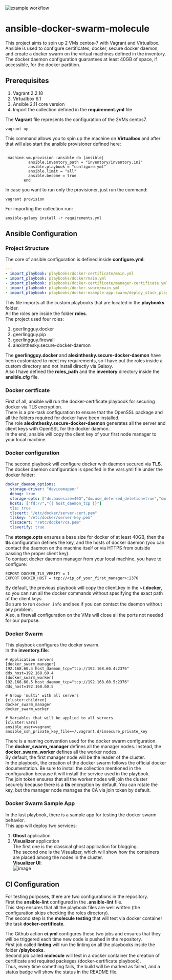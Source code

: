 ![example workflow](https://github.com/MovieMaker93/ansible-docker-swarm-molecule/actions/workflows/ci.yml/badge.svg)

# ansible-docker-swarm-molecule

This project aims to spin up 2 VMs centos-7 with Vagrant and Virtualbox.   
Ansible is used to configure certificates, docker, secure docker daemon, and create a docker swarm on the virtual machines defined in the inventory.   
The docker daemon configuration guarantees at least 40GB of space, if accessible, for the docker partition.

## Prerequisites

1. Vagrant 2.2.18
2. Virtualbox 6.1
3. Ansible 2.11 core version
4. Import the collection defined in the **requirement.yml** file

The **Vagrant** file represents the configuration of the 2VMs centos7.  
```
vagrant up 
```
This command allows you to spin up the machine on **Virtualbox** and after that will also start the ansible provisioner defined here:  
```

 machine.vm.provision :ansible do |ansible|
          ansible.inventory_path = "inventory/inventory.ini"
          ansible.playbook = "configure.yml"
          ansible.limit = "all"
          ansible.become = true
        end
```

In case you want to run only the provisioner, just run the command:  
```
vagrant provision
```

For importing the collection run:  
```
ansible-galaxy install -r requirements.yml
```
## Ansible Configuration
### Project Structure
The core of ansible configuration is defined inside **configure.yml**:  
```yml
---
- import_playbook: playbooks/docker-certificate/main.yml
- import_playbook: playbooks/docker/main.yml
- import_playbook: playbooks/docker-certificate/manager-certificate.yml
- import_playbook: playbooks/docker-swarm/main.yml
- import_playbook: playbooks/docker-example-app-swarm/deploy_stack_playbook.yml
```
This file imports all the custom playbooks that are located in the **playbooks** folder.  
All the roles are inside the folder **roles**.  
The project used four roles:
1. geerlingguy.docker
2. geerlingguy.pip
3. geerlingguy.firewall
4. alexinthesky.secure-docker-daemon

The **geerlingguy.docker** and **alexinthesky.secure-docker-daemon** have been customized to meet my requirements, so I have put the roles inside a custom directory and not install directly via Galaxy.  
Also I have defined the **roles_path** and the **inventory** directory inside the **ansible.cfg** file.  

### Docker certficate
First of all, ansible will run the docker-certificate playbook for securing docker via TLS encryption.   
There is a pre-task configuration to ensure that the OpenSSL package and all the folders required for docker have been installed.    
The role **alexinthesky.secure-docker-daemon** generates all the server and client keys with OpenSSL for the docker daemon.    
In the end, ansible will copy the client key of your first node manager to your local machine.  
### Docker configuration
The second playbook will configure docker with daemon secured via **TLS**. The docker daemon configuration is specifed in the vars.yml file under the docker folder:  
```yml
docker_daemon_options:
  storage-driver: "devicemapper"
  debug: true
  storage-opts: ["dm.basesize=40G","dm.use_deferred_deletion=true","dm.use_deferred_removal=true"]
  hosts: ["fd://","{{ host_daemon_tcp }}"]
  tls: true
  tlscert: "/etc/docker/server-cert.pem"
  tlskey: "/etc/docker/server-key.pem"
  tlscacert: "/etc/docker/ca.pem"
  tlsverify: true
```
The **storage.opts** ensures a base size for docker of at least 40GB, then the **tls** configuration defines the key, and the hosts of docker daemon (you can contact the daemon on the machine itself or via HTTPS from outside passing the proper client key).  
To contact docker daemon manager from your local machine, you have to configure:  

``` EXPORT DOCKER_TLS_VERIFY = 1 ```  
``` EXPORT DOCKER_HOST = tcp://<ip_of_your_first_manager>:2376 ```  

By default, the previous playbook will copy the client.key in the **~/.docker**, so you can run all the docker commands without specifying the exact path of the client keys.  
Be sure to run ``` docker info ``` and see if you can contact the daemon without any problem.  
Also, a firewall configuration on the VMs will close all the ports not needed for our purpose.  

### Docker Swarm

This playbook configures the docker swarm.  
In the **inventory.file**:  
```
# Application servers
[docker_swarm_manager]
192.168.60.4 host_daemon_tcp="tcp://192.168.60.4:2376" dds_host=192.168.60.4
[docker_swarm_worker]
192.168.60.5 host_daemon_tcp="tcp://192.168.60.5:2376" dds_host=192.168.60.5

# Group 'multi' with all servers
[cluster:children]
docker_swarm_manager
docker_swarm_worker

# Variables that will be applied to all servers  
[cluster:vars]
ansible_user=vagrant
ansible_ssh_private_key_file=~/.vagrant.d/insecure_private_key
```
There is a naming convention used for the docker swarm configuration.  
The **docker_swarm_manager** defines all the manager nodes. Instead, the **docker_swarm_worker** defines all the worker nodes.   
By default, the first manager node will be the leader of the cluster.  
In the playbook, the creation of the docker swarm follows the official docker documentation. Be sure to install the collection mentioned in the configuration because it will install the service used in the playbook.  
The join token ensures that all the worker nodes will join the cluster securely because there is a **tls** encryption by default. You can rotate the key, but the manager node manages the CA via join token by default.  

### Docker Swarm Sample App
In the last playbook, there is a sample app for testing the docker swarm behavior.    
This app will deploy two services:  
1. **Ghost** application  
2. **Visualizer** application  
The first one is the classical ghost application for blogging.  
The second one is the Visualizer, which will show how the containers are placed among the nodes in the cluster.    
**Visualizer UI**:  
![image](/visualizer.png)  
## CI Configuration
For testing purposes, there are two configurations in the repository.   
First the **ansible-lint** configured in the **.ansible-lint** file.   
This step ensures that all the playbook files are well written (the configuration skips checking the roles directory).   
The second step is the **molecule testing** that will test via docker container the task **docker-certificate**.  

The Github action **ci.yml** configures these two jobs and ensures that they will be triggered each time new code is pushed in the repository.  
First job called **linting** will run the linting on all the playbooks inside the folder **/playbooks**.   
Second job called **molecule** will test in a docker container the creation of certificate and required packeges (docker-certificate playbook).    
Thus, every time something fails, the build will be marked as failed, and a status badge will show the status in the README file.  





